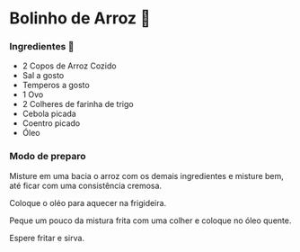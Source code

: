 # Bolinho de Arroz :ear_of_rice:

### Ingredientes :rice:

- 2 Copos de Arroz Cozido 
- Sal a gosto
- Temperos a gosto
- 1 Ovo
- 2 Colheres de farinha de trigo
- Cebola picada
- Coentro picado
- Óleo



### Modo de preparo

Misture em uma bacia o arroz com os demais ingredientes e misture bem, até ficar com uma consistência cremosa.

Coloque o oléo para aquecer na frigideira.

Peque um pouco da mistura frita com uma colher e coloque no óleo quente.

Espere fritar e sirva.